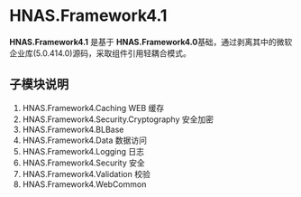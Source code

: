 HNAS.Framework4.1
=========

**HNAS.Framework4.1** 是基于 **HNAS.Framework4.0**基础，通过剥离其中的微软企业库(5.0.414.0)源码，采取组件引用轻耦合模式。


## 子模块说明

1. HNAS.Framework4.Caching WEB 缓存
2. HNAS.Framework4.Security.Cryptography 安全加密
3. HNAS.Framework4.BLBase 
4. HNAS.Framework4.Data 数据访问
5. HNAS.Framework4.Logging 日志
6. HNAS.Framework4.Security 安全
7. HNAS.Framework4.Validation 校验
8. HNAS.Framework4.WebCommon 




